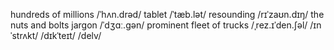 hundreds of millions /ˈhʌn.drəd/
tablet /ˈtæb.lət/ 
resounding /rɪˈzaʊn.dɪŋ/ 
the nuts and bolts
jargon /ˈdʒɑː.ɡən/
prominent
fleet of trucks
/ˌrez.ɪˈden.ʃəl/
/ɪnˈstrʌkt/
/dɪkˈteɪt/
/delv/
